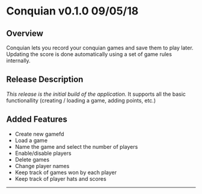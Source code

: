 # Conquian v0.1.0 09/05/18

## Overview

Conquian lets you record your conquian games and save them to play later. Updating the score is done automatically using a set of game rules internally.

## Release Description

_This release is the initial build of the application._
It supports all the basic functionallity (creating / loading a game, adding points, etc.)

## Added Features

* Create new gamefd
* Load a game
* Name the game and select the number of players
* Enable/disable players
* Delete games
* Change player names
* Keep track of games won by each player
* Keep track of player hats and scores

---